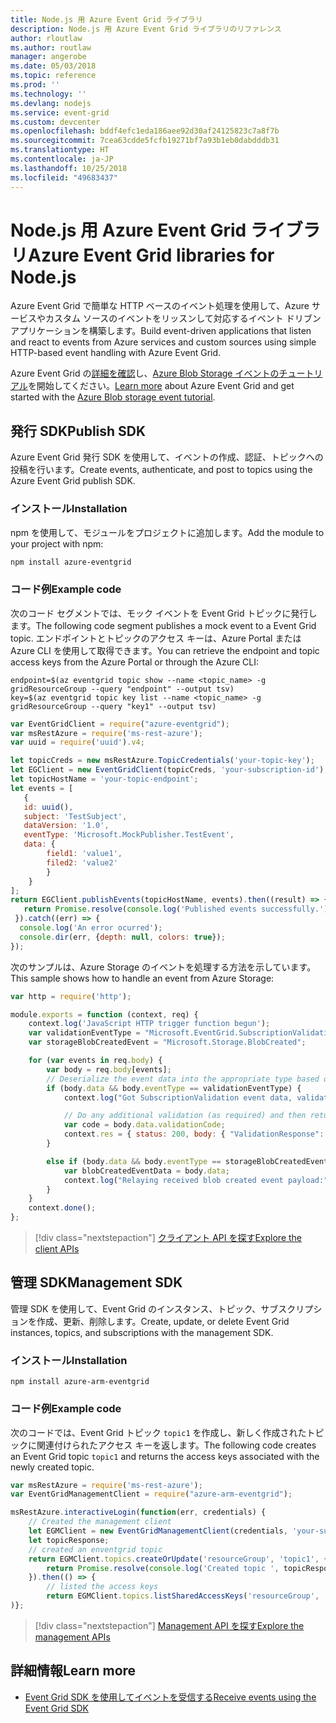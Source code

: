 ```yaml
---
title: Node.js 用 Azure Event Grid ライブラリ
description: Node.js 用 Azure Event Grid ライブラリのリファレンス
author: rloutlaw
ms.author: routlaw
manager: angerobe
ms.date: 05/03/2018
ms.topic: reference
ms.prod: ''
ms.technology: ''
ms.devlang: nodejs
ms.service: event-grid
ms.custom: devcenter
ms.openlocfilehash: bddf4efc1eda186aee92d30af24125823c7a8f7b
ms.sourcegitcommit: 7cea63cdde5fcfb19271bf7a93b1eb0dabdddb31
ms.translationtype: HT
ms.contentlocale: ja-JP
ms.lasthandoff: 10/25/2018
ms.locfileid: "49683437"
---
```

# <a name="azure-event-grid-libraries-for-nodejs"></a><span data-ttu-id="e38ae-103">Node.js 用 Azure Event Grid ライブラリ</span><span class="sxs-lookup"><span data-stu-id="e38ae-103">Azure Event Grid libraries for Node.js</span></span>

<span data-ttu-id="e38ae-104">Azure Event Grid で簡単な HTTP ベースのイベント処理を使用して、Azure サービスやカスタム ソースのイベントをリッスンして対応するイベント ドリブン アプリケーションを構築します。</span><span class="sxs-lookup"><span data-stu-id="e38ae-104">Build event-driven applications that listen and react to events from Azure services and custom sources using simple HTTP-based event handling with Azure Event Grid.</span></span>

<span data-ttu-id="e38ae-105">Azure Event Grid の[詳細を確認](/azure/event-grid/overview)し、[Azure Blob Storage イベントのチュートリアル](/azure/storage/blobs/storage-blob-event-quickstart)を開始してください。</span><span class="sxs-lookup"><span data-stu-id="e38ae-105">[Learn more](/azure/event-grid/overview) about Azure Event Grid and get started with the [Azure Blob storage event tutorial](/azure/storage/blobs/storage-blob-event-quickstart).</span></span> 

## <a name="publish-sdk"></a><span data-ttu-id="e38ae-106">発行 SDK</span><span class="sxs-lookup"><span data-stu-id="e38ae-106">Publish SDK</span></span>

<span data-ttu-id="e38ae-107">Azure Event Grid 発行 SDK を使用して、イベントの作成、認証、トピックへの投稿を行います。</span><span class="sxs-lookup"><span data-stu-id="e38ae-107">Create events, authenticate, and post to topics using the Azure Event Grid publish SDK.</span></span>

### <a name="installation"></a><span data-ttu-id="e38ae-108">インストール</span><span class="sxs-lookup"><span data-stu-id="e38ae-108">Installation</span></span>

<span data-ttu-id="e38ae-109">npm を使用して、モジュールをプロジェクトに追加します。</span><span class="sxs-lookup"><span data-stu-id="e38ae-109">Add the module to your project with npm:</span></span>

```bash
npm install azure-eventgrid
```

### <a name="example-code"></a><span data-ttu-id="e38ae-110">コード例</span><span class="sxs-lookup"><span data-stu-id="e38ae-110">Example code</span></span>

<span data-ttu-id="e38ae-111">次のコード セグメントでは、モック イベントを Event Grid トピックに発行します。</span><span class="sxs-lookup"><span data-stu-id="e38ae-111">The following code segment publishes a mock event to a Event Grid topic.</span></span> <span data-ttu-id="e38ae-112">エンドポイントとトピックのアクセス キーは、Azure Portal または Azure CLI を使用して取得できます。</span><span class="sxs-lookup"><span data-stu-id="e38ae-112">You can retrieve the endpoint and topic access keys from the Azure Portal or through the Azure CLI:</span></span>

```azurecli-interactive
endpoint=$(az eventgrid topic show --name <topic_name> -g gridResourceGroup --query "endpoint" --output tsv)
key=$(az eventgrid topic key list --name <topic_name> -g gridResourceGroup --query "key1" --output tsv)
```

```javascript
var EventGridClient = require("azure-eventgrid");
var msRestAzure = require('ms-rest-azure');
var uuid = require('uuid').v4;

let topicCreds = new msRestAzure.TopicCredentials('your-topic-key');
let EGClient = new EventGridClient(topicCreds, 'your-subscription-id');
let topicHostName = 'your-topic-endpoint';
let events = [
   {
   id: uuid(),
   subject: 'TestSubject',
   dataVersion: '1.0',
   eventType: 'Microsoft.MockPublisher.TestEvent',
   data: {
        field1: 'value1',
        filed2: 'value2'
        }
    }
];
return EGClient.publishEvents(topicHostName, events).then((result) => {
   return Promise.resolve(console.log('Published events successfully.'));
 }).catch((err) => {
  console.log('An error ocurred');
  console.dir(err, {depth: null, colors: true});
});
```

<span data-ttu-id="e38ae-113">次のサンプルは、Azure Storage のイベントを処理する方法を示しています。</span><span class="sxs-lookup"><span data-stu-id="e38ae-113">This sample shows how to handle an event from Azure Storage:</span></span>

```javascript
var http = require('http');

module.exports = function (context, req) {
    context.log('JavaScript HTTP trigger function begun');
    var validationEventType = "Microsoft.EventGrid.SubscriptionValidationEvent";
    var storageBlobCreatedEvent = "Microsoft.Storage.BlobCreated";

    for (var events in req.body) {
        var body = req.body[events];
        // Deserialize the event data into the appropriate type based on event type  
        if (body.data && body.eventType == validationEventType) {
            context.log("Got SubscriptionValidation event data, validation code: " + body.data.validationCode + " topic: " + body.topic);

            // Do any additional validation (as required) and then return back the below response
            var code = body.data.validationCode;
            context.res = { status: 200, body: { "ValidationResponse": code } };
        }

        else if (body.data && body.eventType == storageBlobCreatedEvent) {
            var blobCreatedEventData = body.data;
            context.log("Relaying received blob created event payload:" + JSON.stringify(blobCreatedEventData));
        }
    }
    context.done();
};
```

> [!div class="nextstepaction"]
> [<span data-ttu-id="e38ae-114">クライアント API を探す</span><span class="sxs-lookup"><span data-stu-id="e38ae-114">Explore the client APIs</span></span>](/javascript/api/overview/azure/eventgrid/client)

## <a name="management-sdk"></a><span data-ttu-id="e38ae-115">管理 SDK</span><span class="sxs-lookup"><span data-stu-id="e38ae-115">Management SDK</span></span>

<span data-ttu-id="e38ae-116">管理 SDK を使用して、Event Grid のインスタンス、トピック、サブスクリプションを作成、更新、削除します。</span><span class="sxs-lookup"><span data-stu-id="e38ae-116">Create, update, or delete Event Grid instances, topics, and subscriptions with the management SDK.</span></span>

### <a name="installation"></a><span data-ttu-id="e38ae-117">インストール</span><span class="sxs-lookup"><span data-stu-id="e38ae-117">Installation</span></span>

```
npm install azure-arm-eventgrid
```

### <a name="example-code"></a><span data-ttu-id="e38ae-118">コード例</span><span class="sxs-lookup"><span data-stu-id="e38ae-118">Example code</span></span>

<span data-ttu-id="e38ae-119">次のコードでは、Event Grid トピック `topic1` を作成し、新しく作成されたトピックに関連付けられたアクセス キーを返します。</span><span class="sxs-lookup"><span data-stu-id="e38ae-119">The following code creates an Event Grid topic `topic1` and returns the access keys associated with the newly created topic.</span></span>

```javascript
var msRestAzure = require('ms-rest-azure');
var EventGridManagementClient = require("azure-arm-eventgrid");

msRestAzure.interactiveLogin(function(err, credentials) {
    // Created the management client
    let EGMClient = new EventGridManagementClient(credentials, 'your-subscription-id');
    let topicResponse;
    // created an enventgrid topic
    return EGMClient.topics.createOrUpdate('resourceGroup', 'topic1', { location: 'westus' }).then((topicResponse) => {
        return Promise.resolve(console.log('Created topic ', topicResponse));
    }).then(() => {
        // listed the access keys
        return EGMClient.topics.listSharedAccessKeys('resourceGroup', 'topic1')}
)};
```

> [!div class="nextstepaction"]
> [<span data-ttu-id="e38ae-120">Management API を探す</span><span class="sxs-lookup"><span data-stu-id="e38ae-120">Explore the management APIs</span></span>](/javascript/api/overview/azure/eventgrid/management)

## <a name="learn-more"></a><span data-ttu-id="e38ae-121">詳細情報</span><span class="sxs-lookup"><span data-stu-id="e38ae-121">Learn more</span></span>

- [<span data-ttu-id="e38ae-122">Event Grid SDK を使用してイベントを受信する</span><span class="sxs-lookup"><span data-stu-id="e38ae-122">Receive events using the Event Grid SDK</span></span>](/azure/event-grid/receive-events)
